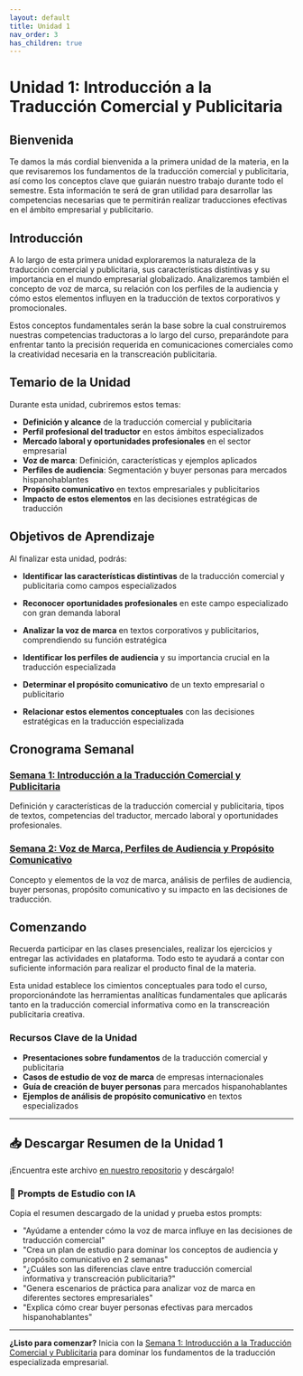 ```yaml
---
layout: default
title: Unidad 1
nav_order: 3
has_children: true
---
```


# Unidad 1: Introducción a la Traducción Comercial y Publicitaria

## Bienvenida

Te damos la más cordial bienvenida a la primera unidad de la materia, en la que revisaremos los fundamentos de la traducción comercial y publicitaria, así como los conceptos clave que guiarán nuestro trabajo durante todo el semestre. Esta información te será de gran utilidad para desarrollar las competencias necesarias que te permitirán realizar traducciones efectivas en el ámbito empresarial y publicitario.

## Introducción

A lo largo de esta primera unidad exploraremos la naturaleza de la traducción comercial y publicitaria, sus características distintivas y su importancia en el mundo empresarial globalizado. Analizaremos también el concepto de voz de marca, su relación con los perfiles de la audiencia y cómo estos elementos influyen en la traducción de textos corporativos y promocionales.

Estos conceptos fundamentales serán la base sobre la cual construiremos nuestras competencias traductoras a lo largo del curso, preparándote para enfrentar tanto la precisión requerida en comunicaciones comerciales como la creatividad necesaria en la transcreación publicitaria.

## Temario de la Unidad

Durante esta unidad, cubriremos estos temas:

- **Definición y alcance** de la traducción comercial y publicitaria
- **Perfil profesional del traductor** en estos ámbitos especializados
- **Mercado laboral y oportunidades profesionales** en el sector empresarial
- **Voz de marca**: Definición, características y ejemplos aplicados
- **Perfiles de audiencia**: Segmentación y buyer personas para mercados hispanohablantes
- **Propósito comunicativo** en textos empresariales y publicitarios
- **Impacto de estos elementos** en las decisiones estratégicas de traducción

## Objetivos de Aprendizaje

Al finalizar esta unidad, podrás:

- **Identificar las características distintivas** de la traducción comercial y publicitaria como campos especializados

- **Reconocer oportunidades profesionales** en este campo especializado con gran demanda laboral

- **Analizar la voz de marca** en textos corporativos y publicitarios, comprendiendo su función estratégica

- **Identificar los perfiles de audiencia** y su importancia crucial en la traducción especializada

- **Determinar el propósito comunicativo** de un texto empresarial o publicitario

- **Relacionar estos elementos conceptuales** con las decisiones estratégicas en la traducción especializada

## Cronograma Semanal

### [Semana 1: Introducción a la Traducción Comercial y Publicitaria](semana1/semana1-resumen.md)
Definición y características de la traducción comercial y publicitaria, tipos de textos, competencias del traductor, mercado laboral y oportunidades profesionales.

### [Semana 2: Voz de Marca, Perfiles de Audiencia y Propósito Comunicativo](semana2/semana2-resumen.md)  
Concepto y elementos de la voz de marca, análisis de perfiles de audiencia, buyer personas, propósito comunicativo y su impacto en las decisiones de traducción.

## Comenzando

Recuerda participar en las clases presenciales, realizar los ejercicios y entregar las actividades en plataforma. Todo esto te ayudará a contar con suficiente información para realizar el producto final de la materia.

Esta unidad establece los cimientos conceptuales para todo el curso, proporcionándote las herramientas analíticas fundamentales que aplicarás tanto en la traducción comercial informativa como en la transcreación publicitaria creativa.

### Recursos Clave de la Unidad
- **Presentaciones sobre fundamentos** de la traducción comercial y publicitaria
- **Casos de estudio de voz de marca** de empresas internacionales
- **Guía de creación de buyer personas** para mercados hispanohablantes
- **Ejemplos de análisis de propósito comunicativo** en textos especializados

---

## 📥 Descargar Resumen de la Unidad 1
¡Encuentra este archivo [en nuestro repositorio](https://github.com/alainamb/uic_tr14-comercial-publicitaria/blob/main/unidad1/unidad1-resumen.md) y descárgalo!

### 🤖 Prompts de Estudio con IA
Copia el resumen descargado de la unidad y prueba estos prompts:
- "Ayúdame a entender cómo la voz de marca influye en las decisiones de traducción comercial"
- "Crea un plan de estudio para dominar los conceptos de audiencia y propósito comunicativo en 2 semanas"  
- "¿Cuáles son las diferencias clave entre traducción comercial informativa y transcreación publicitaria?"
- "Genera escenarios de práctica para analizar voz de marca en diferentes sectores empresariales"
- "Explica cómo crear buyer personas efectivas para mercados hispanohablantes"

---

**¿Listo para comenzar?** Inicia con la [Semana 1: Introducción a la Traducción Comercial y Publicitaria](semana1/semana1-resumen.md) para dominar los fundamentos de la traducción especializada empresarial.
